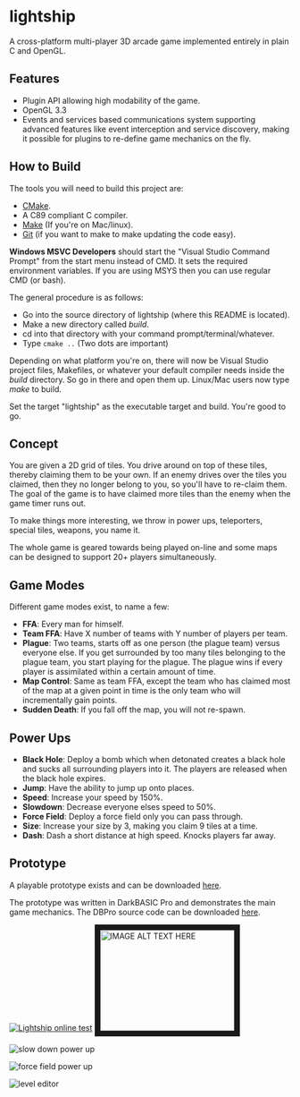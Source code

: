 lightship
=========
A cross-platform multi-player 3D arcade game implemented entirely in plain C 
and OpenGL.

Features
--------
+ Plugin API allowing high modability of the game.
+ OpenGL 3.3
+ Events and services based communications system supporting advanced features 
  like event interception and service discovery, making it possible for plugins 
  to re-define game mechanics on the fly.

How to Build
------------
The tools you will need to build this project are:
+ [CMake](http://www.cmake.org/).
+ A C89 compliant C compiler.
+ [Make](http://www.gnu.org/software/make/) (If you're on Mac/linux).
+ [Git](http://git-scm.com/) (if you want to make to make updating the code easy).

**Windows MSVC Developers** should start the "Visual Studio Command Prompt" from the
start menu instead of CMD. It sets the required environment variables. If you are
using MSYS then you can use regular CMD (or bash).

The general procedure is as follows:
+ Go into the source directory of lightship (where this README is located).
+ Make a new directory called *build*.
+ cd into that directory with your command prompt/terminal/whatever.
+ Type ```cmake ..``` (Two dots are important)

Depending on what platform you're on, there will now be Visual Studio project
files, Makefiles, or whatever your default compiler needs inside the *build*
directory. So go in there and open them up. Linux/Mac users now type *make* to build.

Set the target "lightship" as the executable target and build. You're good to go.

Concept
-------
You are given a 2D grid of tiles. You drive around on top of these tiles, 
thereby claiming them to be your own. If an enemy drives over the tiles you 
claimed, then they no longer belong to you, so you'll have to re-claim them. 
The goal of the game is to have claimed more tiles than the enemy when the game 
timer runs out.

To make things more interesting, we throw in power ups, teleporters, special 
tiles, weapons, you name it.

The whole game is geared towards being played on-line and some maps can be 
designed to support 20+ players simultaneously.

Game Modes
----------
Different game modes exist, to name a few:
+ **FFA**: Every man for himself.
+ **Team FFA**: Have X number of teams with Y number of players per team.
+ **Plague**: Two teams, starts off as one person (the plague team) versus 
  everyone else. If you get surrounded by too many tiles belonging to the 
  plague team, you start playing for the plague. The plague wins if every 
  player is assimilated within a certain amount of time.
+ **Map Control**: Same as team FFA, except the team who has claimed most of 
  the map at a given point in time is the only team who will incrementally gain 
  points.
+ **Sudden Death**: If you fall off the map, you will not re-spawn.

Power Ups
---------
+ **Black Hole**: Deploy a bomb which when detonated creates a black hole and 
  sucks all surrounding players into it. The players are released when the 
  black hole expires.
+ **Jump**: Have the ability to jump up onto places.
+ **Speed**: Increase your speed by 150%.
+ **Slowdown**: Decrease everyone elses speed to 50%.
+ **Force Field**: Deploy a force field only you can pass through.
+ **Size**: Increase your size by 3, making you claim 9 tiles at a time.
+ **Dash**: Dash a short distance at high speed. Knocks players far away.

Prototype
---------
A playable prototype exists and can be 
downloaded [here](http://forum.thegamecreators.com/?m=forum_view&t=195801&b=8).

The prototype was written in DarkBASIC Pro and demonstrates the main game 
mechanics. The DBPro source code can be downloaded [here](https://bitbucket.org/TheComet/lightship/downloads).

[![Lightship online test](http://img.youtube.com/vi/M-5yaHqDP8o/0.jpg)](http://www.youtube.com/watch?v=M-5yaHqDP8o)
<a href="http://www.youtube.com/watch?feature=player_embedded&v=M-5yaHqDP8o
" target="_blank"><img src="http://img.youtube.com/vi/M-5yaHqDP8o/0.jpg" 
alt="IMAGE ALT TEXT HERE" width="240" height="180" border="10" /></a>

![slow down power up](http://i.imgur.com/euHzZuR.png)

![force field power up](http://i.imgur.com/VI9zm9F.png)

![level editor](http://i.imgur.com/SnlExXN.png)

